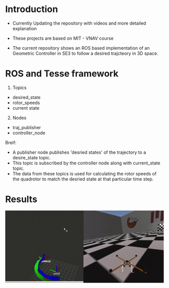 # Introduction
 * Currently Updating the repository with videos and more detailed explanation
 * These projects are based on MIT - VNAV course

 * The current repository shows an ROS based implementation of an Geometric Controller in SE3 to follow a desired trajcteory in 3D space.

# ROS and Tesse framework
1. Topics
* desired_state
* rotor_speeds
* current state
2. Nodes
* traj_publisher
* controller_node

Breif:
* A publisher node publishes 'desried states' of the trajectory to a desire_state topic.
* This topic is subscribed by the controller node along with current_state topic.
* The data from these topics is used for calculating the rotor speeds of the quadrotor to match the desried state at that particular time step.

 # Results

 ![image](./pic1.png)

